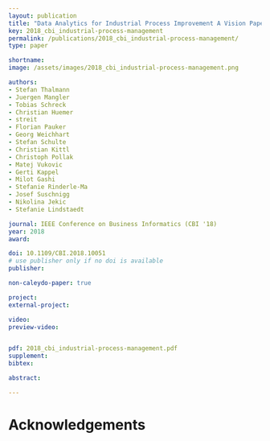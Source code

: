 ```yaml
---
layout: publication
title: "Data Analytics for Industrial Process Improvement A Vision Paper"
key: 2018_cbi_industrial-process-management
permalink: /publications/2018_cbi_industrial-process-management/
type: paper

shortname:
image: /assets/images/2018_cbi_industrial-process-management.png

authors:
- Stefan Thalmann
- Juergen Mangler
- Tobias Schreck
- Christian Huemer
- streit
- Florian Pauker
- Georg Weichhart
- Stefan Schulte
- Christian Kittl
- Christoph Pollak
- Matej Vukovic
- Gerti Kappel
- Milot Gashi
- Stefanie Rinderle-Ma
- Josef Suschnigg
- Nikolina Jekic
- Stefanie Lindstaedt

journal: IEEE Conference on Business Informatics (CBI '18)
year: 2018
award:

doi: 10.1109/CBI.2018.10051
# use publisher only if no doi is available
publisher:

non-caleydo-paper: true

project: 
external-project: 

video: 
preview-video:


pdf: 2018_cbi_industrial-process-management.pdf
supplement:
bibtex:

abstract: 

---
```


# Acknowledgements
